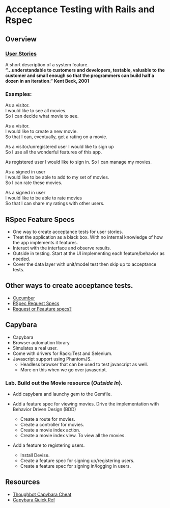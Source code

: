 # Acceptance Testing with Rails and Rspec

## Overview

### [User Stories](http://www.mountaingoatsoftware.com/agile/user-stories)
A short description of a system feature.  
__“...understandable to customers and developers, testable, valuable to the customer and small enough so that the programmers can build half a dozen in an iteration.”__
__Kent Beck, 2001__

### Examples:
As a visitor.  
I would like to see all movies.  
So I can decide what movie to see.

As a visitor.  
I would like to create a new movie.  
So that I can, eventually, get a rating on a movie.  

As a visitor/unregistered user 
I would like to sign up  
So I use all the wonderful features of this app.

As registered user
I would like to sign in.
So I can manage my movies.

As a signed in user  
I would like to be able to add to my set of movies.  
So I can rate these movies.

As a signed in user  
I would like to be able to rate movies  
So that I can share my ratings with other users.   


## RSpec Feature Specs
* One way to create acceptance tests for user stories.
* Treat the application as a black box. With no internal knowledge of how the app implements it features.
* Interact with the interface and observe results.
* Outside in testing. Start at the UI implementing each feature/behavior as needed.
* Cover the data layer with unit/model test then skip up to acceptance tests.
	
## Other ways to create acceptance tests.
* [Cucumber](http://cukes.info/)
* [RSpec Request Specs](http://railscasts.com/episodes/257-request-specs-and-capybara)  
* [Request or Feauture specs?]( http://www.andylindeman.com/2012/11/11/rspec-rails-and-capybara-2.0-what-you-need-to-know.html)

## Capybara
* Capybara
* Browser automation library
* Simulates a real user.
* Come with drivers for Rack::Test and Selenium.
* Javascript support using PhantomJS.
	* Headless browser that can be used to test javascript as well.
	* More on this when we go over javascript.


### Lab. Build out the Movie resource (_Outside In_).
* Add capybara and launchy gem to the Gemfile.
* Add a feature spec for viewing movies.
	Drive the implementation with Behavior Driven Design (BDD)
	* Create a route for movies.
	* Create a controller for movies.
	* Create a movie index action.
	* Create a movie index view. To view all the movies.
	
* Add a feature to registering users.
	* Install Devise.
	* Create a feature spec for signing up/registering users.
	* Create a feature spec for signing in/logging in users.

## Resources
* [Thoughbot Capybara Cheat](http://learn.thoughtbot.com/test-driven-rails-resources/capybara.pdf)
* [Capybara Quick Ref](http://www.web-l.nl/system/CapybaraQuickRef.pdf)


